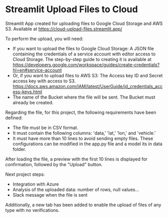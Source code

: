 # Streamlit Upload Files to Cloud

Streamlit App created for uploading files to Google Cloud Storage and AWS S3.
Available at https://cloud-upload-files.streamlit.app/

To perform the upload, you will need:

- If you want to upload the files to Google Cloud Storage: A JSON file containing the credentials of a service account with editor access to Cloud Storage. The step-by-step guide to creating it is available at https://developers.google.com/workspace/guides/create-credentials?hl=en#service-account
- Or, if you want to upload files to AWS S3: The Access key ID and Secret access key with access to S3. https://docs.aws.amazon.com/IAM/latest/UserGuide/id_credentials_access-keys.html
- The name of the Bucket where the file will be sent. The Bucket must already be created.

Regarding the file, for this project, the following requirements have been defined:
- The file must be in CSV format.
- It must contain the following columns: 'data,' 'lat,' 'lon,' and 'vehicle.'
- It must have more than 10 lines to avoid sending empty files.
These configurations can be modified in the app.py file and a model its in data folder.

After loading the file, a preview with the first 10 lines is displayed for confirmation, followed by the "Upload" button.

Next project steps:
- Integration with Azure
- Analysis of the uploaded data: number of rows, null values...
- Slack message when the file is sent

Additionally, a new tab has been added to enable the upload of files of any type with no verifications.
